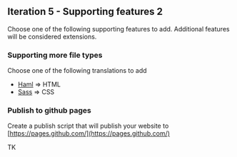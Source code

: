 ## Iteration 5 - Supporting features 2

Choose one of the following supporting features to add. Additional features will be considered extensions.

### Supporting more file types

Choose one of the following translations to add

* [Haml](http://haml.info/) => HTML
* [Sass](http://sass-lang.com/) => CSS


### Publish to github pages

Create a publish script that will publish your website to [https://pages.github.com/](https://pages.github.com/)

TK
